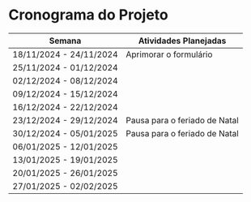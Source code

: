 # Cronograma do Projeto

| Semana                  | Atividades Planejadas                                                                  |
|-------------------------|-----------------------------------------------------------------------------------------|
| 18/11/2024 - 24/11/2024 | Aprimorar o formulário |
| 25/11/2024 - 01/12/2024 |  |
| 02/12/2024 - 08/12/2024 |              |
| 09/12/2024 - 15/12/2024 |                   |
| 16/12/2024 - 22/12/2024 |                           |
| 23/12/2024 - 29/12/2024 | Pausa para o feriado de Natal                                  |
| 30/12/2024 - 05/01/2025 | Pausa para o feriado de Natal                   |
| 06/01/2025 - 12/01/2025 |                |
| 13/01/2025 - 19/01/2025 |                       |
| 20/01/2025 - 26/01/2025 |                          |
| 27/01/2025 - 02/02/2025 |                      |
